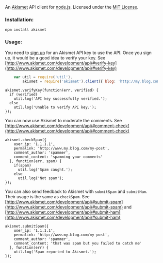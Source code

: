 An [Akismet](http://www.akismet.com/) API client for [node.js](http://nodejs.org/). 
Licensed under the [MIT License](http://www.opensource.org/licenses/mit-license.php).

### Installation:

    npm install akismet

### Usage:

You need to [sign up](https://akismet.com/signup/) for an Akismet API key to use the API. Once you sign up, 
it would be a good idea to verify your key.
See [http://www.akismet.com/development/api/#verify-key](http://www.akismet.com/development/api/#verify-key)

```js
    var util = require('util'),
        akismet = require('akismet').client({ blog: 'http://my.blog.com', apiKey: 'myakismetapikey123' });
```

    akismet.verifyKey(function(err, verified) {
      if (verified) 
        util.log('API key successfully verified.');
      else 
        util.log('Unable to verify API key.');
    });
      
You can now use Akismet to moderate the comments. 
See [http://www.akismet.com/development/api/#comment-check](http://www.akismet.com/development/api/#comment-check)

    akismet.checkSpam({ 
        user_ip: '1.1.1.1', 
        permalink: 'http://www.my.blog.com/my-post',
        comment_author: 'spammer',
        comment_content: 'spamming your comments'
      }, function(err, spam) {
        if(spam)
          util.log('Spam caught.');
        else
          util.log('Not spam');
    });

You can also send feedback to Akismet with `submitSpam` and `submitHam`. Their usage is the same as `checkSpam`.
See [http://www.akismet.com/development/api/#submit-spam](http://www.akismet.com/development/api/#submit-spam)
and [http://www.akismet.com/development/api/#submit-ham](http://www.akismet.com/development/api/#submit-ham)

    akismet.submitSpam({ 
        user_ip: '1.1.1.1', 
        permalink: 'http://www.my.blog.com/my-post',
        comment_author: 'spammer',
        comment_content: 'that was spam but you failed to catch me'
      }, function(err) {
        util.log('Spam reported to Akismet.');
    });
